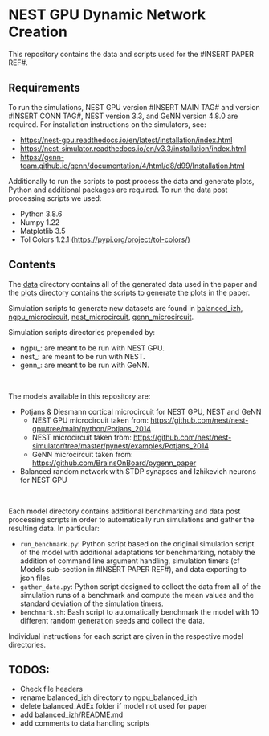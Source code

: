 # NEST GPU Dynamic Network Creation

This repository contains the data and scripts used for the #INSERT PAPER REF#.

## Requirements
To run the simulations, NEST GPU version #INSERT MAIN TAG# and version #INSERT CONN TAG#, NEST version 3.3, and GeNN version 4.8.0 are required.
For installation instructions on the simulators, see:
 - https://nest-gpu.readthedocs.io/en/latest/installation/index.html
 - https://nest-simulator.readthedocs.io/en/v3.3/installation/index.html
 - https://genn-team.github.io/genn/documentation/4/html/d8/d99/Installation.html

Additionally to run the scripts to post process the data and generate plots, Python and additional packages are required.
To run the data post processing scripts we used:
 * Python 3.8.6
 * Numpy 1.22
 * Matplotlib 3.5
 * Tol Colors 1.2.1 (https://pypi.org/project/tol-colors/)

## Contents
The [data](data/) directory contains all of the generated data used in the paper and the [plots](plots/) directory contains the scripts to generate the plots in the paper.

Simulation scripts to generate new datasets are found in [balanced_izh](balanced_izh/), [ngpu_microcircuit](ngpu_microcircuit/), [nest_microcircuit](nest_microcircuit/), [genn_microcircuit](genn_microcirctui/).

Simulation scripts directories prepended by:
 - ngpu_: are meant to be run with NEST GPU.
 - nest_: are meant to be run with NEST.
 - genn_: are meant to be run with GeNN.

 <br>

 The models available in this repository are:
  - Potjans & Diesmann cortical microcircuit for NEST GPU, NEST and GeNN
    - NEST GPU microcircuit taken from: https://github.com/nest/nest-gpu/tree/main/python/Potjans_2014
    - NEST microcircuit taken from: https://github.com/nest/nest-simulator/tree/master/pynest/examples/Potjans_2014
    - GeNN microcircuit taken from: https://github.com/BrainsOnBoard/pygenn_paper
  - Balanced random network with STDP synapses and Izhikevich neurons for NEST GPU

<br>

Each model directory contains additional benchmarking and data post processing scripts in order to automatically run simulations and gather the resulting data.
In particular:
 - ```run_benchmark.py```: Python script based on the original simulation script of the model with additional adaptations for benchmarking, notably the addition of command line argument handling, simulation timers (cf Models sub-section in #INSERT PAPER REF#), and data exporting to json files.
 - ```gather_data.py```: Python script designed to collect the data from all of the simulation runs of a benchmark and compute the mean values and the standard deviation of the simulation timers.
 - ```benchmark.sh```: Bash script to automatically benchmark the model with 10 different random generation seeds and collect the data.

Individual instructions for each script are given in the respective model directories.


## TODOS:

 - Check file headers
 - rename balanced_izh directory to ngpu_balanced_izh
 - delete balanced_AdEx folder if model not used for paper
 - add balanced_izh/README.md
 - add comments to data handling scripts
 